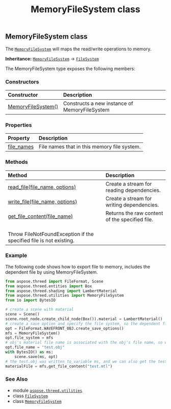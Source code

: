 ﻿---
title: MemoryFileSystem class
second_title: Aspose.3D for Python via .NET API References
description: 
type: docs
weight: 130
url: /python-net/aspose.threed.utilities/memoryfilesystem/
is_root: false
---

## MemoryFileSystem class

The [`MemoryFileSystem`](/3d/python-net/aspose.threed.utilities/memoryfilesystem) will maps the read/write operations to memory.



**Inheritance:** [`MemoryFileSystem`](/3d/python-net/aspose.threed.utilities/memoryfilesystem) → 
[`FileSystem`](/3d/python-net/aspose.threed.utilities/filesystem)



The MemoryFileSystem type exposes the following members:

### Constructors
| Constructor | Description |
| :- | :- |
| [MemoryFileSystem()](/3d/python-net/aspose.threed.utilities/memoryfilesystem/__init__/#) | Constructs a new instance of MemoryFileSystem |


### Properties
| Property | Description |
| :- | :- |
| [file_names](/3d/python-net/aspose.threed.utilities/memoryfilesystem/file_names) | File names that in this memory file system. |


### Methods
| Method | Description |
| :- | :- |
| [read_file(file_name, options)](/3d/python-net/aspose.threed.utilities/memoryfilesystem/read_file/#str-aspose.threed.formats.IOConfig) | Create a stream for reading dependencies. |
| [write_file(file_name, options)](/3d/python-net/aspose.threed.utilities/memoryfilesystem/write_file/#str-aspose.threed.formats.IOConfig) | Create a stream for writing dependencies. |
| [get_file_content(file_name)](/3d/python-net/aspose.threed.utilities/memoryfilesystem/get_file_content/#str) | Returns the raw content of the specified file.<br/>Throw FileNotFoundException if the specified file is not existing. |



### Example 


The following code shows how to export file to memory, includes the dependent file by using MemoryFileSystem.

```python
from aspose.threed import FileFormat, Scene
from aspose.threed.entities import Box
from aspose.threed.shading import LambertMaterial
from aspose.threed.utilities import MemoryFileSystem
from io import BytesIO

# create a scene with material
scene = Scene()
scene.root_node.create_child_node(Box()).material = LambertMaterial()
# create a save option and specify the file system, so the dependent file will be written to memory
opt = FileFormat.WAVEFRONT_OBJ.create_save_options()
mfs = MemoryFileSystem()
opt.file_system = mfs
# obj's material file name is associated with the obj's file name, so we need a explicit name.
opt.file_name = "test.obj"
with BytesIO() as ms:
    scene.save(ms, opt)
# the test.obj was written to variable ms, and we can also get the test.mtl file content by
materialFile = mfs.get_file_content("test.mtl")

```

### See Also
* module [`aspose.threed.utilities`](..)
* class [`FileSystem`](/3d/python-net/aspose.threed.utilities/filesystem)
* class [`MemoryFileSystem`](/3d/python-net/aspose.threed.utilities/memoryfilesystem)
